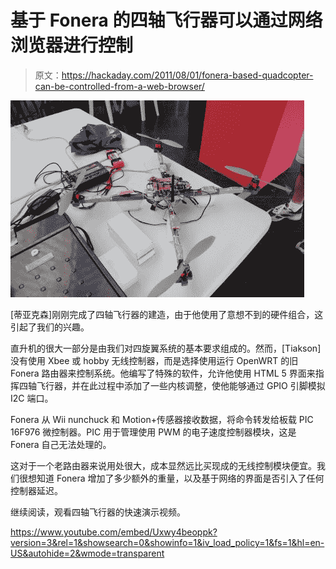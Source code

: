 # 基于 Fonera 的四轴飞行器可以通过网络浏览器进行控制

> 原文：<https://hackaday.com/2011/08/01/fonera-based-quadcopter-can-be-controlled-from-a-web-browser/>

![fonera_html_controlled_quadcopter](img/9c3023fd0fd7e34c1748e0b126330a6e.png "fonera_html_controlled_quadcopter")

[蒂亚克森]刚刚完成了四轴飞行器的建造，由于他使用了意想不到的硬件组合，这引起了我们的兴趣。

直升机的很大一部分是由我们对四旋翼系统的基本要求组成的。然而，[Tiakson]没有使用 Xbee 或 hobby 无线控制器，而是选择使用运行 OpenWRT 的旧 Fonera 路由器来控制系统。他编写了特殊的软件，允许他使用 HTML 5 界面来指挥四轴飞行器，并在此过程中添加了一些内核调整，使他能够通过 GPIO 引脚模拟 I2C 端口。

Fonera 从 Wii nunchuck 和 Motion+传感器接收数据，将命令转发给板载 PIC 16F976 微控制器。PIC 用于管理使用 PWM 的电子速度控制器模块，这是 Fonera 自己无法处理的。

这对于一个老路由器来说用处很大，成本显然远比买现成的无线控制模块便宜。我们很想知道 Fonera 增加了多少额外的重量，以及基于网络的界面是否引入了任何控制器延迟。

继续阅读，观看四轴飞行器的快速演示视频。

 <https://www.youtube.com/embed/Uxwy4beoppk?version=3&rel=1&showsearch=0&showinfo=1&iv_load_policy=1&fs=1&hl=en-US&autohide=2&wmode=transparent>

</span></p> </body> </html>